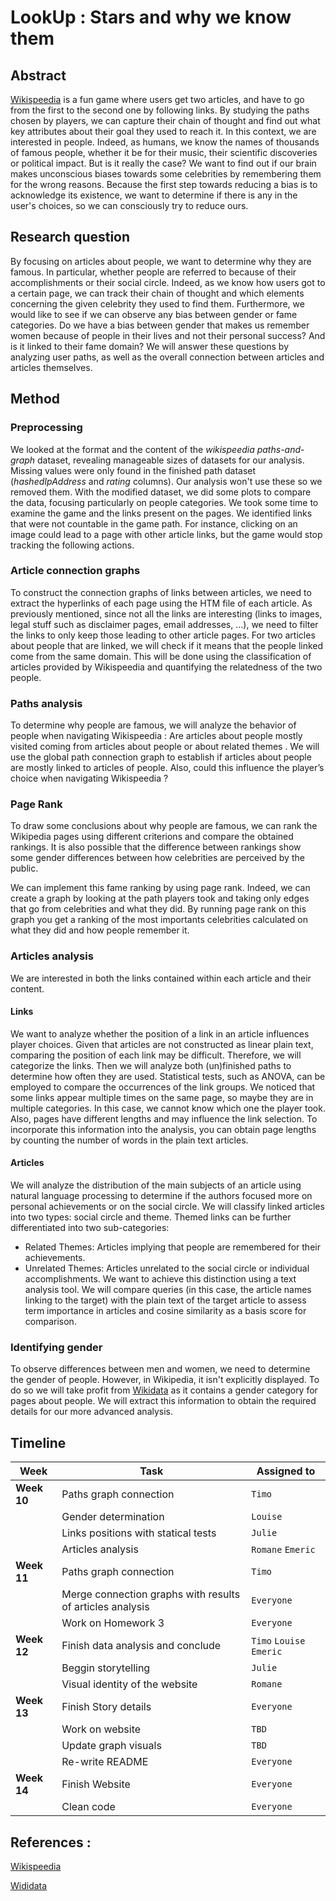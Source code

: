 
# LookUp : Stars and why we know them

## Abstract
[Wikispeedia](https://snap.stanford.edu/data/wikispeedia.html) is a fun game where users get two articles, and have to go from the first to the second one by following links. By studying the paths chosen by players, we can capture their chain of thought and find out what key attributes about their goal they used to reach it. In this context, we are interested in people. Indeed, as humans, we know the names of thousands of famous people, whether it be for their music, their scientific discoveries or political impact. But is it really the case? We want to find out if our brain makes unconscious biases towards some celebrities by remembering them for the wrong reasons.
Because the first step towards reducing a bias is to acknowledge its existence, we want to determine if there is any in the user's choices, so we can consciously try to reduce ours.

## Research question
By focusing on articles about people, we want to determine why they are famous. In particular, whether people are referred to because of their accomplishments or their social circle. Indeed, as we know how users got to a certain page, we can track their chain of thought and which elements concerning the given celebrity they used to find them. Furthermore, we would like to see if we can observe any bias between gender or fame categories. Do we have a bias between gender that makes us remember women because of people in their lives and not their personal success? And is it linked to their fame domain?
We will answer these questions by analyzing user paths, as well as the overall connection between articles and articles themselves.

## Method
### Preprocessing
We looked at the format and the content of the _wikispeedia paths-and-graph_ dataset, revealing manageable sizes of datasets for our analysis. Missing values were only found in the finished path dataset (_hashedIpAddress_ and _rating_ columns). Our analysis won't use these so we removed them. With the modified dataset, we did some plots to compare the data, focusing particularly on people categories.
We took some time to examine the game and the links present on the pages. We identified links that were not countable in the game path. For instance, clicking on an image could lead to a page with other article links, but the game would stop tracking the following actions.

### Article connection graphs
To construct the connection graphs of links between articles, we need to extract the hyperlinks of each page using the HTM file of each article. As previously mentioned, since not all the links are interesting (links to images, legal stuff such as disclaimer pages, email addresses, …), we need to filter the links to only keep those leading to other article pages. For  two articles about people that are linked, we will check if it means that the people linked come from the same domain. This will be done using the classification of articles provided by Wikispeedia and quantifying the relatedness of the two people.

### Paths analysis
To determine why people are famous, we will analyze the behavior of people when navigating Wikispeedia :
Are articles about people mostly visited coming from articles about people or about related themes .
We will use the global path connection graph to establish if articles about people are mostly linked to articles of people. Also, could this influence the player’s choice when navigating Wikispeedia ?

### Page Rank 
To draw some conclusions about why people are famous, we can rank the Wikipedia pages using different criterions and compare the obtained rankings. It is also possible that the difference between rankings show some gender differences between how celebrities are perceived by the public.

We can implement this fame ranking by using page rank. Indeed, we can create a graph by looking at the path players took and taking only edges that go from celebrities and what they did. By running page rank on this graph you get a ranking of the most importants celebrities calculated on what they did and how people remember it.

### Articles analysis
We are interested in both the links contained within each article and their content. 

#### Links
We want to analyze whether the position of a link in an article influences player choices. Given that articles are not constructed as linear plain text, comparing the position of each link may be difficult. Therefore, we will categorize the links. Then we will analyze both (un)finished paths to determine how often they are used. Statistical tests, such as ANOVA, can be employed to compare the occurrences of the link groups. We noticed that some links appear multiple times on the same page, so maybe they are in multiple categories. In this case, we cannot know which one the player took. Also, pages have different lengths and may influence the link selection. To incorporate this information into the analysis, you can obtain page lengths by counting the number of words in the plain text articles.

#### Articles
We will analyze the distribution of the main subjects of an article using natural language processing to determine if the authors focused more on personal achievements or on the social circle.
We will classify linked articles into two types: social circle and theme. Themed links can be further differentiated into two sub-categories:
- Related Themes: Articles implying that people are remembered for their achievements.
- Unrelated Themes: Articles unrelated to the social circle or individual accomplishments.
We want to achieve this distinction using a text analysis tool. We will compare queries (in this case, the article names linking to the target) with the plain text of the target article to assess term importance in articles and cosine similarity as a basis score for comparison.

### Identifying gender
To observe differences between men and women, we need to determine the gender of people. However, in Wikipedia, it isn't explicitly displayed. To do so we will take profit from [Wikidata](https://www.wikidata.org/wiki/Wikidata:Main_Page) as it contains a gender category for pages about people. We will extract this information to obtain the required details for our more advanced analysis.


## Timeline


| Week | Task | Assigned to |
| --- | --- | --- |
| **Week 10** | Paths graph connection | `Timo` |
|  | Gender determination | `Louise` |
|  | Links positions with statical tests | `Julie` |
|  | Articles analysis | `Romane` `Emeric`|
| **Week 11** | Paths graph connection | `Timo` |
|  | Merge connection graphs with results of articles analysis | `Everyone` |
|  | Work on Homework 3 | `Everyone` |
| **Week 12** | Finish data analysis and conclude | `Timo` `Louise` `Emeric` |
|  | Beggin storytelling | `Julie` | 
|  | Visual identity of the website | `Romane` |
| **Week 13** | Finish Story details | `Everyone` |
|  | Work on website | `TBD` | 
|  | Update graph visuals | `TBD` |
|  | Re-write README | `Everyone` |
| **Week 14** | Finish Website | `Everyone` |
|  | Clean code | `Everyone` |

## References : 

[Wikispeedia](https://snap.stanford.edu/data/wikispeedia.html)

[Wididata](https://www.wikidata.org/wiki/Wikidata:Main_Page)


